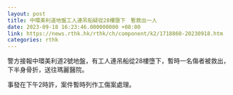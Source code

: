 ```yaml
---
layout: post
title: 中環美利道地盤工人連吊船疑從28樓墮下　暫救出一人
date: 2023-09-18 16:23:46.000000000 +08:00
link: https://news.rthk.hk/rthk/ch/component/k2/1718860-20230918.htm
categories: rthk
---
```


警方接報中環美利道2號地盤，有工人連吊船從28樓墮下，暫時一名傷者被救出，下半身骨折，送往瑪麗醫院。

事發在下午2時許，案件暫時列作工傷案處理。
